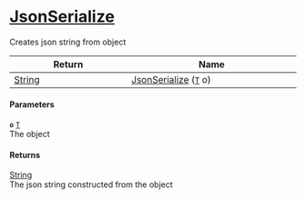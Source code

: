 # [JsonSerialize](./SerializationHelper--JsonSerialize.md)

Creates json string from object

| Return<div><a href="#"><img width=375></a></div> | Name<div><a href="#"><img width=525></a></div> | 
| --- | --- | 
| [String](https://docs.microsoft.com/en-us/dotnet/api/System.String) | [JsonSerialize](./SerializationHelper--JsonSerialize.md) ([`T`](./SerializationHelper--JsonSerialize.md) o) | 


#### Parameters
**`o`**  [`T`](./SerializationHelper--JsonSerialize.md)<br>The object
#### Returns
[String](https://docs.microsoft.com/en-us/dotnet/api/System.String)<br>
The json string constructed from the object